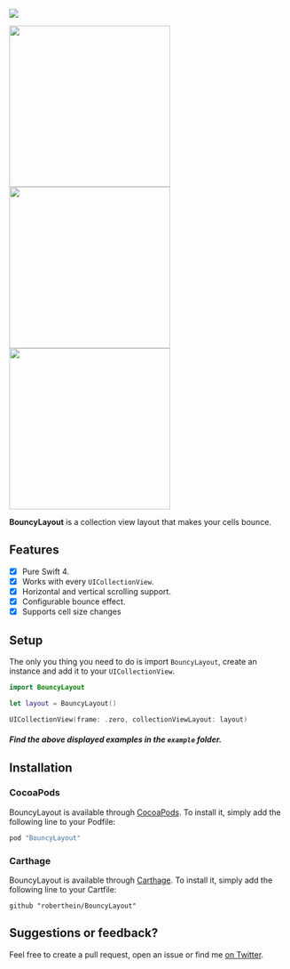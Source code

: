 ![](art/header.png)

<p float="center">
 	<img src="https://github.com/roberthein/BouncyLayout/blob/master/art/gifs/01.gif" width="290">
	<img src="https://github.com/roberthein/BouncyLayout/blob/master/art/gifs/02.gif" width="290">
	<img src="https://github.com/roberthein/BouncyLayout/blob/master/art/gifs/03.gif" width="290">
</p>

**BouncyLayout** is a collection view layout that makes your cells bounce.

## Features

- [X] Pure Swift 4.
- [X] Works with every `UICollectionView`.
- [X] Horizontal and vertical scrolling support.
- [X] Configurable bounce effect.
- [X] Supports cell size changes

## Setup
The only you thing you need to do is import `BouncyLayout`, create an instance and add it to your `UICollectionView`.
```swift
import BouncyLayout
```
```swift
let layout = BouncyLayout()
```
```swift
UICollectionView(frame: .zero, collectionViewLayout: layout)
```

##### Find the above displayed examples in the `example` folder.

## Installation

### CocoaPods

BouncyLayout is available through [CocoaPods](http://cocoapods.org). To install
it, simply add the following line to your Podfile:

```ruby
pod "BouncyLayout"
```

### Carthage

BouncyLayout is available through [Carthage](https://github.com/Carthage/Carthage). To install
it, simply add the following line to your Cartfile:

```
github "roberthein/BouncyLayout"
```

## Suggestions or feedback?

Feel free to create a pull request, open an issue or find me [on Twitter](https://twitter.com/roberthein).
